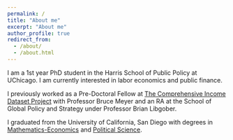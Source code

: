 ```yaml
---
permalink: /
title: "About me"
excerpt: "About me"
author_profile: true
redirect_from: 
  - /about/
  - /about.html
---
```


I am a 1st year PhD student in the Harris School of Public Policy at UChicago. I am currently interested in labor economics and public finance.

I previously worked as a Pre-Doctoral Fellow at [The Comprehensive Income Dataset Project](https://cid.harris.uchicago.edu/) with Professor Bruce Meyer and an RA at the School of Global Policy and Strategy under Professor Brian Libgober.

I graduated from the University of California, San Diego with degrees in [Mathematics-Economics](https://www.math.ucsd.edu/students/undergraduate/ma33-joint-major-in-math-econ/) and [Political Science](https://polisci.ucsd.edu/undergrad/major-and-minor-requirements/general.html).